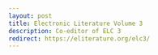 ```yaml
---
layout: post
title: Electronic Literature Volume 3
description: Co-editor of ELC 3
redirect: https://eliterature.org/elc3/
---
```


